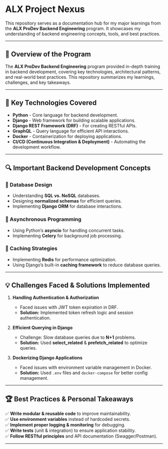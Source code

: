 # ALX Project Nexus

This repository serves as a documentation hub for my major learnings from the **ALX ProDev Backend Engineering** program. It showcases my understanding of backend engineering concepts, tools, and best practices.

---

## 🚀 Overview of the Program

The **ALX ProDev Backend Engineering** program provided in-depth training in backend development, covering key technologies, architectural patterns, and real-world best practices. This repository summarizes my learnings, challenges, and key takeaways.

---

## 📌 Key Technologies Covered

- **Python** - Core language for backend development.
- **Django** - Web framework for building scalable applications.
- **Django REST Framework (DRF)** - For creating RESTful APIs.
- **GraphQL** - Query language for efficient API interactions.
- **Docker** - Containerization for deploying applications.
- **CI/CD (Continuous Integration & Deployment)** - Automating the development workflow.

---

## 🔍 Important Backend Development Concepts

### 🔹 Database Design  
- Understanding **SQL vs. NoSQL** databases.  
- Designing **normalized schemas** for efficient queries.  
- Implementing **Django ORM** for database interactions.  

### 🔹 Asynchronous Programming  
- Using Python’s **asyncio** for handling concurrent tasks.  
- Implementing **Celery** for background job processing.  

### 🔹 Caching Strategies  
- Implementing **Redis** for performance optimization.  
- Using Django’s built-in **caching framework** to reduce database queries.  

---

## 💡 Challenges Faced & Solutions Implemented

1. **Handling Authentication & Authorization**  
   - Faced issues with JWT token expiration in DRF.  
   - **Solution:** Implemented token refresh logic and session authentication.  

2. **Efficient Querying in Django**  
   - Challenge: Slow database queries due to **N+1** problems.  
   - **Solution:** Used **select_related** & **prefetch_related** to optimize queries.  

3. **Dockerizing Django Applications**  
   - Faced issues with environment variable management in Docker.  
   - **Solution:** Used `.env` files and `docker-compose` for better config management.  

---

## 🏆 Best Practices & Personal Takeaways

✅ **Write modular & reusable code** to improve maintainability.  
✅ **Use environment variables** instead of hardcoded secrets.  
✅ **Implement proper logging & monitoring** for debugging.  
✅ **Write tests** (unit & integration) to ensure application stability.  
✅ **Follow RESTful principles** and API documentation (Swagger/Postman).  

---

